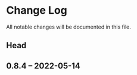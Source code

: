 # Change Log

All notable changes will be documented in this file.

## Head

## 0.8.4 &ndash; 2022-05-14
